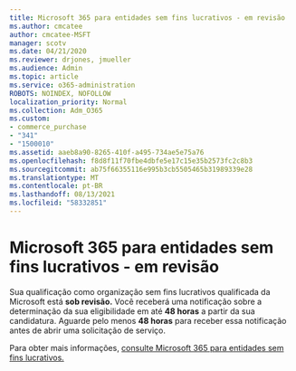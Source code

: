 ```yaml
---
title: Microsoft 365 para entidades sem fins lucrativos - em revisão
ms.author: cmcatee
author: cmcatee-MSFT
manager: scotv
ms.date: 04/21/2020
ms.reviewer: drjones, jmueller
ms.audience: Admin
ms.topic: article
ms.service: o365-administration
ROBOTS: NOINDEX, NOFOLLOW
localization_priority: Normal
ms.collection: Adm_O365
ms.custom:
- commerce_purchase
- "341"
- "1500010"
ms.assetid: aaeb8a90-8265-410f-a495-734ae5e75a76
ms.openlocfilehash: f8d8f11f70fbe4dbfe5e17c15e35b2573fc2c8b3
ms.sourcegitcommit: ab75f66355116e995b3cb5505465b31989339e28
ms.translationtype: MT
ms.contentlocale: pt-BR
ms.lasthandoff: 08/13/2021
ms.locfileid: "58332851"
---
```

# <a name="microsoft-365-for-nonprofits---under-review"></a>Microsoft 365 para entidades sem fins lucrativos - em revisão

Sua qualificação como organização sem fins lucrativos qualificada da Microsoft está **sob revisão.** Você receberá uma notificação sobre a determinação da sua eligibilidade em até **48 horas** a partir da sua candidatura.  Aguarde pelo menos **48 horas** para receber essa notificação antes de abrir uma solicitação de serviço. 

Para obter mais informações, [consulte Microsoft 365 para entidades sem fins lucrativos.](https://www.microsoft.com/nonprofits/microsoft-365) 

